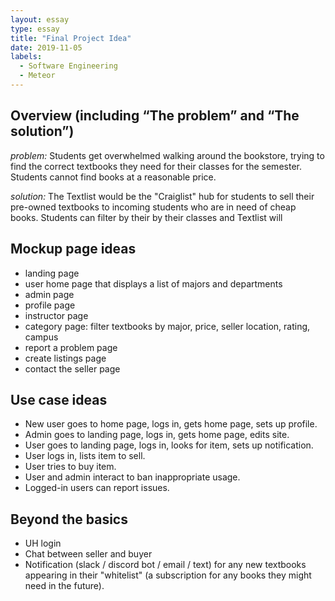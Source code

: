```yaml
---
layout: essay
type: essay
title: "Final Project Idea"
date: 2019-11-05
labels:
  - Software Engineering
  - Meteor
---
```


## Overview (including “The problem” and “The solution”)
_problem:_ Students get overwhelmed walking around the bookstore, trying to find the correct textbooks they need for their classes for the semester. Students cannot find books at a reasonable price.

_solution:_ The Textlist would be the "Craiglist" hub for students to sell their pre-owned textbooks to incoming students who are in need of cheap books. Students can filter by their by their classes and Textlist will

## Mockup page ideas
- landing page 
- user home page that displays a list of majors and departments
- admin page 
- profile page
- instructor page
- category page: filter textbooks by major, price, seller location, rating, campus
- report a problem page 
- create listings page
- contact the seller page

## Use case ideas
- New user goes to home page, logs in, gets home page, sets up profile.
- Admin goes to landing page, logs in, gets home page, edits site.
- User goes to landing page, logs in, looks for item, sets up notification.
- User logs in, lists item to sell.
- User tries to buy item.
- User and admin interact to ban inappropriate usage.
- Logged-in users can report issues.

## Beyond the basics
- UH login
- Chat between seller and buyer 
- Notification (slack / discord bot / email / text) for any new textbooks appearing in their "whitelist" (a subscription for any books they might need in the future).
